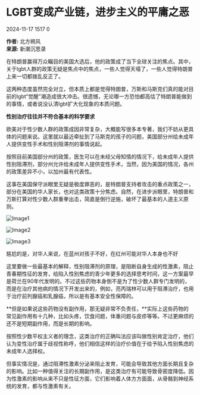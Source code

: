 # LGBT变成产业链，进步主义的平庸之恶

2024-11-17 1517 0

**作者:** 北方朔风  
**来源:** 新潮沉思录

在特朗普赢得万众瞩目的美国大选后，他的政策成了当下全球关注的焦点。其中，关于lgbt人群的政策无疑是焦点中的焦点，一些人觉得天塌了，一些人觉得特朗普上来一切都拨乱反正了。

这两种态度虽然完全对立，但本质上都是觉得特朗普，万斯和马斯克们真的能对目前的lgbt“觉醒”潮造成很大冲击。很遗憾，无论哪一方恐怕都高估了特朗普能做到的事情，或者说没认清lgbt扩大化现象的本质问题。

**性别治疗往往并不符合基本的科学要求**

欧美对于性少数人群的政策成因非常复杂，大概能写很多本专著，我们不妨从更具体的问题来说。这里就以最近牵扯到了马斯克的孩子的问题，美国部分州给未成年人提供变性手术和性别阻滞剂的事情说起。

按照目前美国部分州的政策，医生可以在未经父母知情的情况下，给未成年人提供性别阻滞剂，部分州允许给未成年人提供变性手术，当然，因为美国的情况，各州的政策差异不小，以加州最有代表性。

这事在美国保守派眼里无疑是极度罪恶的，是特朗普支持者攻击的重点政策之一，部分在美国的华人家长，也对这类政策十分焦虑。自然，在进步派眼里，特朗普和万斯打算对性少数人群重拳出击，简直是倒行逆施，破坏了最基本的人道主义原则。

![Image1](https://h.anhesiji.com/p/c5cce129278b26fd7f1c521863abcc35.webp)

![Image2](https://h.anhesiji.com/p/2334973326f5e7c3bf752da5c140c021.webp)

![Image3](https://h.anhesiji.com/p/cd43169b6f8115814f009edc3802e9c0.webp)

尴尬的是，对华人来说，在蓝州对孩子不好，在红州可能对华人本身也不好

这里要做一些最基本的解释，性别阻滞剂的原理，是阻断自身生成的性激素，阻止青春期性征的发育，给陷入性别焦虑的青少年更多的选择思考时间，这一方案最早是荷兰在90年代发明的。不过这些药物本身倒不是为了性少数人群专门发明的，而是在治疗其他病的情况下开发出来的，例如，亮丙瑞林可以用于阻滞治疗，也用于治疗前列腺癌和乳腺癌，所以是有基本安全性保障的。

**但是如果说这些药物没有副作用，那无疑非常不负责任，**实际上这些药物的常见副作用有十几种，比如头疼，饮食问题，体重问题与皮疹等等。不过更麻烦的还不是短期副作用，而是长期的影响。

按照性少数平权主义者的理念，这类治疗的正确叫法应该叫做性别肯定治疗，他们认为变性治疗属于歧视性称呼，他们相信这样的治疗价值在于给予陷入性别焦虑的未成年人选择权。

但事实情况是，通过阻滞性激素分泌来阻止发育，可能会导致其他方面长期且复杂的影响。比如一种值得关注的长期副作用，是这类治疗有可能导致骨密度降低。因为性激素的影响从来不只是性征方面，它们影响着人体方方面面，从骨骼到神经系统的发育，都与性激素有关。